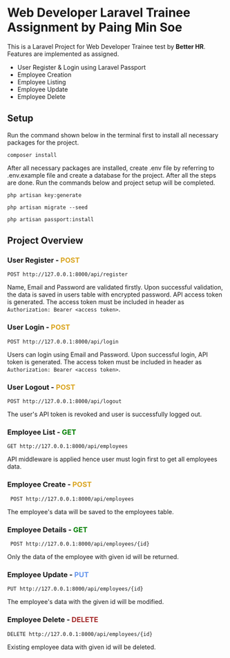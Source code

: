 # **Web Developer Laravel Trainee Assignment by Paing Min Soe**

This is a Laravel Project for Web Developer Trainee test by **Better HR**. Features are implemented as assigned.

-   User Register & Login using Laravel Passport
-   Employee Creation
-   Employee Listing
-   Employee Update
-   Employee Delete

## Setup

Run the command shown below in the terminal first to install all necessary packages for the project.

```
composer install
```

After all necessary packages are installed, create .env file by referring to .env.example file and create a database for the project.
After all the steps are done. Run the commands below and project setup will be completed.

```
php artisan key:generate
```

```
php artisan migrate --seed
```

```
php artisan passport:install
```

## Project Overview

### **User Register - <span style="color: goldenrod;">POST</span>**

```http
POST http://127.0.0.1:8000/api/register
```

Name, Email and Password are validated firstly. Upon successful validation, the data is saved in users table with encrypted password. API access token is generated. The access token must be included in header as `Authorization: Bearer <access token>`.

### **User Login - <span style="color: goldenrod;">POST</span>**

```http
POST http://127.0.0.1:8000/api/login
```

Users can login using Email and Password. Upon successful login, API token is generated. The access token must be included in header as `Authorization: Bearer <access token>`.

### **User Logout - <span style="color: goldenrod;">POST</span>**

```http
POST http://127.0.0.1:8000/api/logout
```

The user's API token is revoked and user is successfully logged out.

### **Employee List - <span style="color: green;">GET</span>**

```http
GET http://127.0.0.1:8000/api/employees
```

API middleware is applied hence user must login first to get all employees data.

### **Employee Create - <span style="color: goldenrod;">POST</span>**

```http
 POST http://127.0.0.1:8000/api/employees
```

The employee's data will be saved to the employees table.

### **Employee Details - <span style="color: green;">GET</span>**

```http
 POST http://127.0.0.1:8000/api/employees/{id}
```

Only the data of the employee with given id will be returned.

### **Employee Update - <span style="color: cornflowerblue;">PUT</span>**

```http
PUT http://127.0.0.1:8000/api/employees/{id}
```

The employee's data with the given id will be modified.

### **Employee Delete - <span style="color: brown;">DELETE</span>**

```http
DELETE http://127.0.0.1:8000/api/employees/{id}
```

Existing employee data with given id will be deleted.
